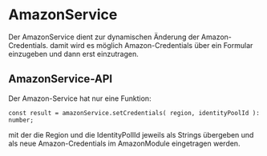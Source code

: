 # AmazonService

Der AmazonService dient zur dynamischen Änderung der Amazon-Credentials. damit wird es möglich Amazon-Credentials über ein Formular einzugeben und dann erst einzutragen.

## AmazonService-API

Der Amazon-Service hat nur eine Funktion:

	const result = amazonService.setCredentials( region, identityPoolId ): number;
	
mit der die Region und die IdentityPollId jeweils als Strings übergeben und als neue Amazon-Credentials im AmazonModule eingetragen werden.


